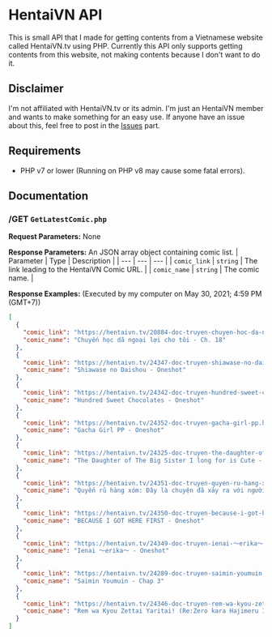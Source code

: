 # HentaiVN API
This is small API that I made for getting contents from a Vietnamese website called HentaiVN.tv using PHP.
Currently this API only supports getting contents from this website, not making contents because I don't want to do it.

## Disclaimer
I'm not affiliated with HentaiVN.tv or its admin. I'm just an HentaiVN member and wants to make something for an easy use.
If anyone have an issue about this, feel free to post in the [Issues](https://github.com/LilShieru/HentaiVN-API/issues) part.

## Requirements
* PHP v7 or lower (Running on PHP v8 may cause some fatal errors).

## Documentation
### /GET `GetLatestComic.php`
**Request Parameters:** None

**Response Parameters:** An JSON array object containing comic list.
| Parameter | Type | Description |
| --- | --- | --- |
| `comic_link` | `string` | The link leading to the HentaiVN Comic URL. |
| `comic_name` | `string` | The comic name. |

**Response Examples:**
(Executed by my computer on May 30, 2021; 4:59 PM (GMT+7))
```json
[
  {
    "comic_link": "https://hentaivn.tv/20884-doc-truyen-chuyen-hoc-da-ngoai-loi-cho-toi.html",
    "comic_name": "Chuyến học dã ngoại lợi cho tôi - Ch. 18"
  },
  {
    "comic_link": "https://hentaivn.tv/24347-doc-truyen-shiawase-no-daishou.html",
    "comic_name": "Shiawase no Daishou - Oneshot"
  },
  {
    "comic_link": "https://hentaivn.tv/24342-doc-truyen-hundred-sweet-chocolates.html",
    "comic_name": "Hundred Sweet Chocolates - Oneshot"
  },
  {
    "comic_link": "https://hentaivn.tv/24352-doc-truyen-gacha-girl-pp.html",
    "comic_name": "Gacha Girl PP - Oneshot"
  },
  {
    "comic_link": "https://hentaivn.tv/24325-doc-truyen-the-daughter-of-the-big-sister-i-long-for-is-cute.html",
    "comic_name": "The Daughter of The Big Sister I long for is Cute - Oneshot"
  },
  {
    "comic_link": "https://hentaivn.tv/24351-doc-truyen-quyen-ru-hang-xom-day-la-chuyen-da-xay-ra-voi-nguoi-me-hang-xom.html",
    "comic_name": "Quyến rũ hàng xóm: Đây là chuyện đã xảy ra với người mẹ hàng xóm - Chap 1"
  },
  {
    "comic_link": "https://hentaivn.tv/24350-doc-truyen-because-i-got-here-first.html",
    "comic_name": "BECAUSE I GOT HERE FIRST - Oneshot"
  },
  {
    "comic_link": "https://hentaivn.tv/24349-doc-truyen-ienai-～erika～.html",
    "comic_name": "Ienai ～erika～ - Oneshot"
  },
  {
    "comic_link": "https://hentaivn.tv/24289-doc-truyen-saimin-youmuin.html",
    "comic_name": "Saimin Youmuin - Chap 3"
  },
  {
    "comic_link": "https://hentaivn.tv/24346-doc-truyen-rem-wa-kyou-zettai-yaritai-re-zero-kara-hajimeru-isekai-seikatsu.html",
    "comic_name": "Rem wa Kyou Zettai Yaritai! (Re:Zero kara Hajimeru Isekai Seikatsu) - Oneshot"
  }
]
```
